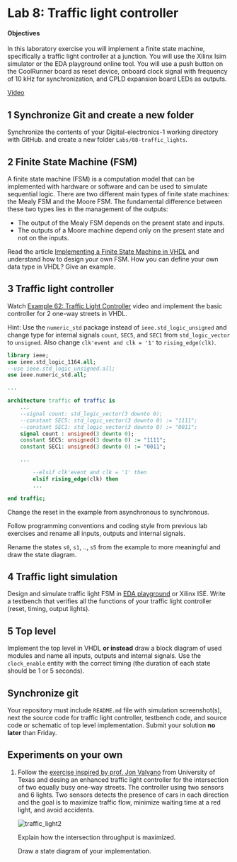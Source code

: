 # Lab 8: Traffic light controller

#### Objectives

In this laboratory exercise you will implement a finite state machine, specifically a traffic light controller at a junction. You will use the Xilinx Isim simulator or the EDA playground online tool. You will use a push button on the CoolRunner board as reset device, onboard clock signal with frequency of 10&nbsp;kHz for synchronization, and CPLD expansion board LEDs as outputs.

[Video](https://youtu.be/P2emiQeBgE8)

## 1 Synchronize Git and create a new folder

Synchronize the contents of your Digital-electronics-1 working directory with GitHub. and create a new folder `Labs/08-traffic_lights`.


## 2 Finite State Machine (FSM)

A finite state machine (FSM) is a computation model that can be implemented with hardware or software and can be used to simulate sequential logic. There are two different main types of finite state machines: the Mealy FSM and the Moore FSM. The fundamental difference between these two types lies in the management of the outputs:

* The output of the Mealy FSM depends on the present state and inputs.
* The outputs of a Moore machine depend only on the present state and not on the inputs.

Read the article [Implementing a Finite State Machine in VHDL](https://www.allaboutcircuits.com/technical-articles/implementing-a-finite-state-machine-in-vhdl/) and understand how to design your own FSM. How you can define your own data type in VHDL? Give an example.


## 3 Traffic light controller

Watch [Example 62: Traffic Light Controller](https://www.youtube.com/watch?v=6_Rotnw1hFM) video and implement the basic controller for 2 one-way streets in VHDL.

Hint: Use the `numeric_std` package instead of `ieee.std_logic_unsigned` and change type for internal signals `count`, `SEC5`, and `SEC1` from `std_logic_vector` to `unsigned`. Also change `clk'event and clk = '1'` to `rising_edge(clk)`.

```vhdl
library ieee;
use ieee.std_logic_1164.all;
--use ieee.std_logic_unsigned.all;
use ieee.numeric_std.all;

...

architecture traffic of traffic is
    ...
    --signal count: std_logic_vector(3 downto 0);
    --constant SEC5: std_logic_vector(3 downto 0) := "1111";
    --constant SEC1: std_logic_vector(3 downto 0) := "0011";
    signal count : unsigned(3 downto 0);
    constant SEC5: unsigned(3 downto 0) := "1111";
    constant SEC1: unsigned(3 downto 0) := "0011";

    ...

        --elsif clk'event and clk = '1' then
        elsif rising_edge(clk) then
        ...

end traffic;
```

Change the reset in the example from asynchronous to synchronous.

Follow programming conventions and coding style from previous lab exercises and rename all inputs, outputs and internal signals.

Rename the states `s0`, `s1`, .., `s5` from the example to more meaningful and draw the state diagram.


## 4 Traffic light simulation

Design and simulate traffic light FSM in [EDA playground](https://www.edaplayground.com) or Xilinx ISE. Write a testbench that verifies all the functions of your traffic light controller (reset, timing, output lights).


## 5 Top level

Implement the top level in VHDL **or instead** draw a block diagram of used modules and name all inputs, outputs and internal signals. Use the `clock_enable` entity with the correct timing (the duration of each state should be 1 or 5 seconds).


## Synchronize git

Your repository must include `README.md` file with simulation screenshot(s), next the source code for traffic light controller, testbench code, and source code or schematic of top level implementation. Submit your solution **no later** than Friday.


## Experiments on your own

1. Follow the [exercise inspired by prof. Jon Valvano](https://arduining.com/2015/09/18/traffic-light-states-machine-with-arduino/) from University of Texas and desing an enhanced traffic light controller for the intersection of two equally busy one-way streets. The controller using two sensors and 6 lights. Two sensors detects the presence of cars in each direction and the goal is to maximize traffic flow, minimize waiting time at a red light, and avoid accidents.

   ![traffic_light2](../../Images/lab8_traffic_light_intersection.png)

   Explain how the intersection throughput is maximized.

   Draw a state diagram of your implementation.
